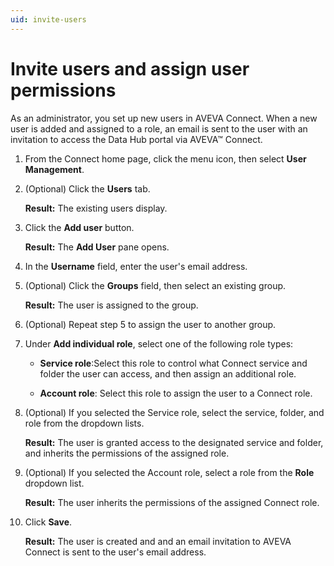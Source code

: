 ```yaml
---
uid: invite-users
---
```


# Invite users and assign user permissions

As an administrator, you set up new users in AVEVA Connect. When a new user is added and assigned to a role, an email is sent to the user with an invitation to access the Data Hub portal via AVEVA™ Connect.

1.	From the Connect home page, click the menu icon, then select **User Management**.

1.	(Optional) Click the **Users** tab.
    
    **Result:** The existing users display.

1.	Click the **Add user** button. 

    **Result:** The **Add User** pane opens.

1.	In the **Username** field, enter the user's email address. 
    
1. (Optional) Click the **Groups** field, then select an existing group.

    **Result:** The user is assigned to the group.

1. (Optional) Repeat step 5 to assign the user to another group. 

1. Under **Add individual role**, select one of the following role types:
   
   * **Service role**:Select this role to control what Connect service and folder the user can access, and then assign an additional role.   

   * **Account role**: Select this role to assign the user to a Connect role.     

1. (Optional) If you selected the Service role, select the service, folder, and role from the dropdown lists.
 
   **Result:** The user is granted access to the designated service and folder, and inherits the permissions of the assigned role.   

1. (Optional) If you selected the Account role, select a role from the **Role** dropdown list.

   **Result:** The user inherits the permissions of the assigned Connect role.    

1.	Click **Save**.

    **Result:** The user is created and and an email invitation to AVEVA Connect is sent to the user's email address.
